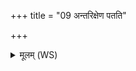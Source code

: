 +++
title = "09 अन्तरिक्षेण पतति"

+++
<details><summary>मूलम् (WS)</summary>

अन्तरिक्षेण पतति विश्वा भूतावचाकशत् ।  
शुनो दिव्योस्यैतन्महस्तस्मा एतेन हविषा जुहोमि ॥ १२ ॥
</details>